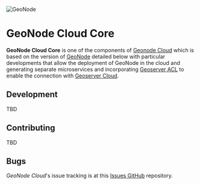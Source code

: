 ![GeoNode](https://raw.githubusercontent.com/GeoNode/documentation/master/about/img/geonode-logo_for_readme.gif "GeoNode")

# GeoNode Cloud Core

**GeoNode Cloud Core** is one of the components of [Geonode Cloud](https://github.com/Kan-T-IT/geonode-cloud) which is based on the version of [GeoNode](https://github.com/GeoNode/geonode) detailed below with particular developments that allow the deployment of GeoNode in the cloud and generating separate microservices and incorporating [Geoserver ACL](https://github.com/geoserver/geoserver-acl) to enable the connection with [Geoserver Cloud](https://github.com/geoserver/geoserver-cloud). 

## Development

TBD

## Contributing

TBD


## Bugs

*GeoNode Cloud*'s issue tracking is at this [Issues GitHub](https://github.com/Kan-T-IT/geonode-cloud-core/issues) repository.
